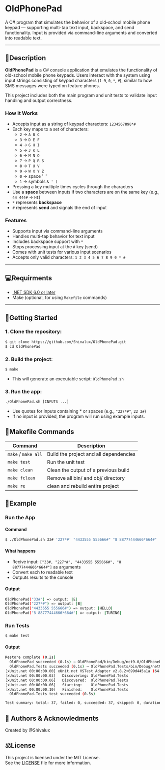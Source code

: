 # OldPhonePad

A C# program that simulates the behavior of a old-school mobile phone keypad — supporting multi-tap text input, backspace, and send functionality. Input is provided via command-line arguments and converted into readable text.

---

## 📝Description

**OldPhonePad** is a C# console application that emulates the functionality of old-school mobile phone keypads. Users interact with the system using input strings consisting of keypad characters (`1-9`, `0`, `*`, `#`), similar to how SMS messages were typed on feature phones.

This project includes both the main program and unit tests to validate input handling and output correctness.

### How It Works

- Accepts input as a string of keypad characters: `1234567890*#`
- Each key maps to a set of characters:
  - `2` → `A B C`
  - `3` → `D E F`
  - `4` → `G H I`
  - `5` → `J K L`
  - `6` → `M N O`
  - `7` → `P Q R S`
  - `8` → `T U V`
  - `9` → `W X Y Z`
  - `0` → space '` `'
  - `1` → symbols `& ' (`
- Pressing a key multiple times cycles through the characters
- Use a **space** between inputs if two characters are on the same key (e.g., `44 444#` → `HI`)
- `*` represents **backspace**
- `#` represents **send** and signals the end of input

###  Features

- Supports input via command-line arguments  
- Handles multi-tap behavior for text input  
- Includes backspace support with `*`  
- Stops processing input at the `#` key (send)  
- Comes with unit tests for various input scenarios  
- Accepts only valid characters: `1 2 3 4 5 6 7 8 9 0 * #`

---

## 💻Requirments
- [.NET SDK 6.0 or later](https://dotnet.microsoft.com/)
- Make (optional, for using `Makefile` commands)

---

## 🚀Getting Started

### 1. Clone the repository:
```bash
$ git clone https://github.com/Shivalux/OldPhonePad.git
$ cd OldPhonePad
```
### 2. Build the project:
```bash
$ make
```
* This will generate an executable script: `OldPhonePad.sh`
### 3. Run the app:
```bash
./OldPhonePad.sh [INPUTS ...]
```
* Use quotes for inputs containing * or spaces (e.g., `"227*#"`, `22 2#`)
* If no input is provided, the program will run using example inputs.

## 🧰Makefile Commands

Command | Description|
--------|------------|
`make` / `make all` | Build the project and all dependencies |
`make test` | Run the unit test |
`make clean` | Clean the output of a previous build |
`make fclean` | Remove all bin/ and obj/ directory |
`make re` | clean and rebuild entire project |

## 🧪Example

### Run the App

#### Command 

```bash
$ ./OldPhonePad.sh 33# '227*#' "4433555 555666#" "8 88777444666*664#"
```
#### What happens

* Recive input:
`["33#, "227*#", "4433555 555666#", "8 88777444666*664#"]` as arguments
* Convert each to readable text
* Outputs results to the console

#### Output

```bash
OldPhonePad("33#") => output: |E|
OldPhonePad("227*#") => output: |B|
OldPhonePad("4433555 555666#") => output: |HELLO|
OldPhonePad("8 88777444666*664#") => output: |TURING|
```
### Run Tests

```bash
$ make test
```

####  Output
```bash
Restore complete (0.2s)
  OldPhonePad succeeded (0.1s) → OldPhonePad/bin/Debug/net9.0/OldPhonePad.dll
  OldPhonePad.Tests succeeded (0.1s) → OldPhonePad.Tests/bin/Debug/net9.0/OldPhonePad.Tests.dll
[xUnit.net 00:00:00.00] xUnit.net VSTest Adapter v2.8.2+699d445a1a (64-bit .NET 9.0.10)
[xUnit.net 00:00:00.03]   Discovering: OldPhonePad.Tests
[xUnit.net 00:00:00.06]   Discovered:  OldPhonePad.Tests
[xUnit.net 00:00:00.06]   Starting:    OldPhonePad.Tests
[xUnit.net 00:00:00.10]   Finished:    OldPhonePad.Tests
  OldPhonePad.Tests test succeeded (0.5s)

Test summary: total: 37, failed: 0, succeeded: 37, skipped: 0, duration: 0.5s
```

## 👥 Authors & Acknowledments

Created by @Shivalux

## ⚖️License

This project is licensed under the MIT License.  
See the [LICENSE](LICENSE) file for more information.